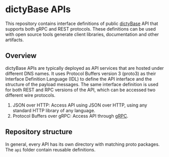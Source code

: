 # dictyBase APIs
This repository contains interface definitions of public
[dictyBase](http://dictybase.org) API that supports both gRPC and REST
protocols. These definitions can be used with open source tools generate client
libraries, documentation and other artifacts.

## Overview 
dictyBase APIs are typically deployed as API services that are hosted under different DNS names. 
It uses Protocol Buffers version 3 (proto3) as their Interface
Definition Language (IDL) to define the API interface and the structure of the
payload messages. The same interface definition is used for both REST and RPC
versions of the API, which can be accessed two different wire protocols. 

1. JSON over HTTP: Access API using JSON over HTTP, using any standard HTTP library 
   of any language.
2. Protocol Buffers over gRPC: Access API through [gRPC](https://grpc.io).

## Repository structure
In general, every API has its own directory with matching proto packages. The
`api` folder contain reusable definitions.

